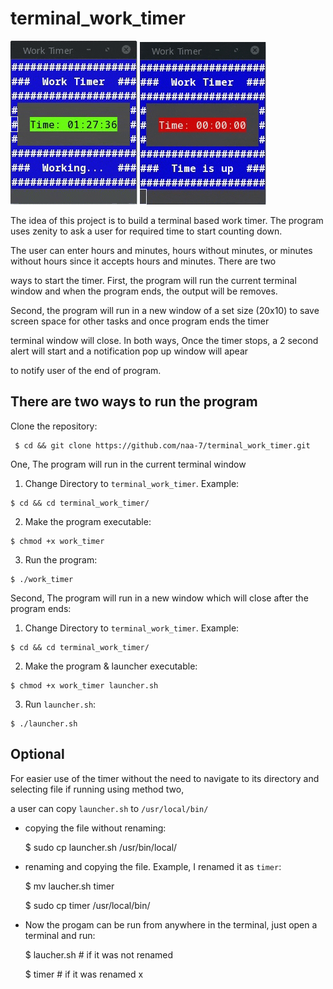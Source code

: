 # terminal_work_timer

![terminal_work_timer1](https://github.com/naa-7/bash_projects/blob/main/work_timer/timer_1.gif)
![terminal_work_timer2](https://github.com/naa-7/bash_projects/blob/main/work_timer/timer_2.gif)

The idea of this project is to build a terminal based work timer. The program uses zenity to ask a user for required time to start counting down. 

The user can enter hours and minutes, hours without minutes, or minutes without hours since it accepts hours and minutes. There are two 

ways to start the timer. First, the program will run the current terminal window and when the program ends, the output will be removes. 

Second, the program will run in a new window of a set size (20x10) to save screen space for other tasks and once program ends the timer 

terminal window will close. In both ways, Once the timer stops, a 2 second alert will start and a notification pop up window will apear 

to notify user of the end of program.



## There are two ways to run the program

 Clone the repository:
  
     $ cd && git clone https://github.com/naa-7/terminal_work_timer.git

 One, The program will run in the current terminal window

  1) Change Directory to `terminal_work_timer`. Example:

    $ cd && cd terminal_work_timer/

  2) Make the program executable:
    
    $ chmod +x work_timer

  3) Run the program:
 
    $ ./work_timer 


 Second, The program will run in a new window which will close after the program ends:
   
  1) Change Directory to `terminal_work_timer`. Example:

    $ cd && cd terminal_work_timer/

  2) Make the program & launcher executable:

    $ chmod +x work_timer launcher.sh

  3) Run `launcher.sh`:

    $ ./launcher.sh 


## Optional

 For easier use of the timer without the need to navigate to its directory and selecting file if running using method two,

 a user can copy `launcher.sh` to `/usr/local/bin/`

  - copying the file without renaming:
	
       $ sudo cp launcher.sh /usr/bin/local/

  - renaming and copying the file. Example, I renamed it as `timer`:

       $ mv laucher.sh timer

       $ sudo cp timer /usr/local/bin/

  - Now the progam can be run from anywhere in the terminal, just open a terminal and run:

       $ laucher.sh   # if it was not renamed

       $ timer        # if it was renamed
x
